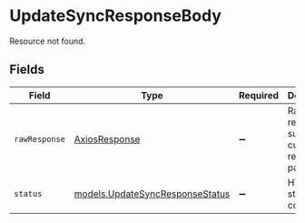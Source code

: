 # UpdateSyncResponseBody

Resource not found.


## Fields

| Field                                                                              | Type                                                                               | Required                                                                           | Description                                                                        | Example                                                                            |
| ---------------------------------------------------------------------------------- | ---------------------------------------------------------------------------------- | ---------------------------------------------------------------------------------- | ---------------------------------------------------------------------------------- | ---------------------------------------------------------------------------------- |
| `rawResponse`                                                                      | [AxiosResponse](https://axios-http.com/docs/res_schema)                            | :heavy_minus_sign:                                                                 | Raw HTTP response; suitable for custom response parsing                            |                                                                                    |
| `status`                                                                           | [models.UpdateSyncResponseStatus](../../models/errors/updatesyncresponsestatus.md) | :heavy_minus_sign:                                                                 | HTTP status code.                                                                  | 404                                                                                |
